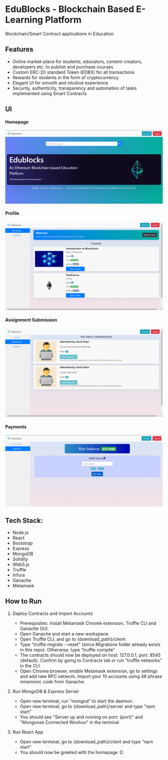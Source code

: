 # EduBlocks - Blockchain Based E-Learning Platform

Blockchain/Smart Contract applications in Education

## Features

- Online market-place for students, educators, content-creators, developers etc. to publish and purchase courses
- Custom ERC-20 standard Token (EDBX) for all transactions
- Rewards for students in the form of cryptocurrency
- Elegant UI for smooth and intuitive experience
- Security, authenticity, transparency and automation of tasks implemented using Smart Contracts

## UI

#### Homepage

![homepage](demos/homepage.png)

#### Profile

![profile page](demos/student%20profile.png)

#### Assignment Submission

![assignment submissions](demos/submissions.png)

#### Payments

![buy tokens](demos/buy_tokens.png)

## Tech Stack:

- Node.js
- React
- Bootstrap
- Express
- MongoDB
- Solidity
- Web3.js
- Truffle
- Infura
- Ganache
- Metamask


## How to Run

1. Deploy Contracts and Import Accounts
   - Prerequisites: Install Metamask Chrome extension, Truffle CLI and Ganache GUI. 
   - Open Ganache and start a new workspace.
   - Open Truffle CLI, and go to {download_path}/client
   - Type "truffle migrate --reset" (since Migrations folder already exists in this repo). Otherwise, type "truffle compile"
   - The contracts should now be deployed on host: 127.0.0.1, port: 8545 (default). Confirm by going to Contracts tab or run "truffle networks" in the CLI.
   - Open Chrome browser, enable Metamask extension, go to settings and add new RPC network. Import your 10 accounts using 48 phrase mnemonic code from Ganache.

2. Run MongoDB & Express Server
   - Open new terminal, run "mongod" to start the daemon.
   - Open new terminal, go to {download_path}/server and type "npm start"
   - You should see "Server up and running on port: {port}" and "Mongoose Connected Woohoo" in the terminal

3. Run React App
   - Open new terminal, go to {download_path}/client and type "npm start"
   - You should now be greeted with the homepage :D
 
